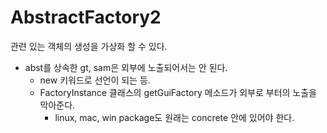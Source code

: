 # AbstractFactory2

관련 있는 객체의 생성을 가상화 할 수 있다.

- abst를 상속한 gt, sam은 외부에 노출되어서는 안 된다.
    - new 키워드로 선언이 되는 등.
    - FactoryInstance 클래스의 getGuiFactory 메소드가 외부로 부터의 노출을 막아준다.
        - linux, mac, win package도 원래는 concrete 안에 있어야 한다.